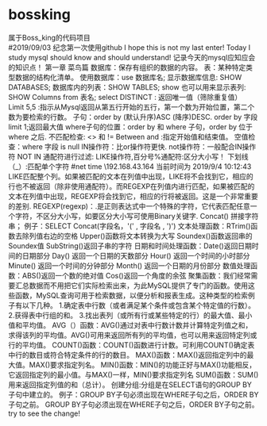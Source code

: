 # bossking
属于Boss_king的代码项目<br>
#2019/09/03 纪念第一次使用github 
I hope this is not my last enter!
Today I study mysql should know and should understand!
记录今天的mysql应知应会的知识点！
第一章 菜鸟篇
 数据库：保存有组织的数据的内容。
 表：某种特定类型数据的结构化清单。
 使用数据库：use 数据库名;
 显示数据库信息: SHOW DATABASES;
 数据库内的列表：SHOW TABLES;
 show 也可以用来显示表列: SHOW Columns from 表名;
 select DISTINCT : 返回唯一值（筛除重复值）
 Limit 5,5 :指示从Mysql返回从第五行开始的五行，第一个数为开始位置，第二个数为要检索的行数。
 子句：order by (默认升序)ASC (降序)DESC.
 order by 字段 limit 1;返回最大值
 where子句的位置：order by 和 where 子句，order by 位于 where 之后.
 不匹配检查: <> 和 !=
 Between and :指定开始值和结束值。
 空值检查：where 字段 is null
 IN操作符：比or操作符更快.
 not操作符：一般配合IN操作符 NOT IN
 通配符进行过滤: LIKE操作符,百分号%通配符:区分大小写！
 下划线（_）:匹配单个字符
 #net time \\192.168.43.164 当前时间为 2019/9/4 10:12:43
 LIKE匹配整个列。如果被匹配的文本在列值中出现，LIKE将不会找到它，相应的行也不被返回（除非使用通配符）。而REGEXP在列值内进行匹配，如果被匹配的文本在列值中出现，REGEXP将会找到它，相应的行将被返回。这是一个非常重要的差别.
 REGEXP(regexp)：.是正则表达式中一个特殊的字符，它代表匹配任意一个字符，不区分大小写，如要区分大小写可使用Binary关键字.
 Concat() 拼接字符串；
 例子：SELECT Concat(字段名，'(' , 字段名 , ')')
 文本处理函数：RTrim()函数去除列值右边的空格
              Upper()函数将文本转换为大写
              Soundex()函数返回串的Soundex值
              SubString()返回子串的字符
 日期和时间处理函数：Date()返回日期时间的日期部分
                   Day() 返回一个日期的天数部分
                   Hour() 返回一个时间的小时部分
                   Minute() 返回一个时间的分钟部分
                   Month() 返回一个日期的月份部分
 数值处理函数：ABS()返回一个数的绝对值
              Cos()返回一个角度的余弦
 聚集函数：我们经常需要汇总数据而不用把它们实际检索出来，为此MySQL提供了专门的函数。使用这些函数，MySQL查询可用于检索数据，以便分析和报表生成。这种类型的检索例子有以下几种。
            1.确定表中行数（或者满足某个条件或包含某个特定值的行数）。
            2.获得表中行组的和。
            3.找出表列（或所有行或某些特定的行）的最大值、最小值和平均值。
            AVG（）函数：AVG()通过对表中行数计数并计算特定列值之和，求得该列的平均值。AVG()可用来返回所有列的平均值，也可以用来返回特定列或行的平均值。
            COUNT()函数：COUNT()函数进行计数。可利用COUNT()确定表中行的数目或符合特定条件的行的数目。
            MAX()函数：MAX()返回指定列中的最大值。MAX()要求指定列名。
            MIN()函数：MIN()的功能正好与MAX()功能相反，它返回指定列的最小值。与MAX()一样，MIN()要求指定列名
            SUM()函数：SUM()用来返回指定列值的和（总计）。
创建分组:分组是在SELECT语句的GROUP BY子句中建立的。
例子：GROUP BY子句必须出现在WHERE子句之后，ORDER BY子句之前。
GROUP BY子句必须出现在WHERE子句之后，ORDER BY子句之前。
try to see the change!